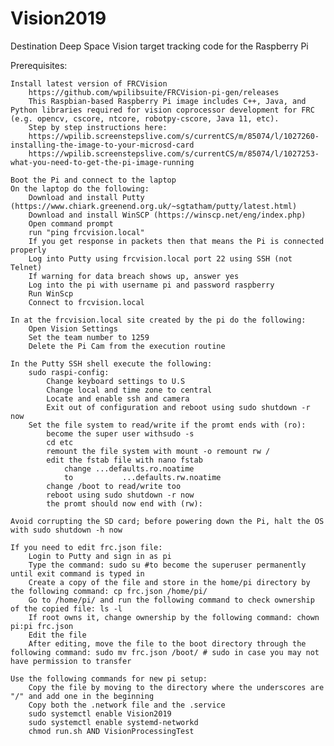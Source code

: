 # Vision2019
Destination Deep Space
Vision target tracking code for the Raspberry Pi

Prerequisites:

    Install latest version of FRCVision
		https://github.com/wpilibsuite/FRCVision-pi-gen/releases
		This Raspbian-based Raspberry Pi image includes C++, Java, and Python libraries required for vision coprocessor development for FRC (e.g. opencv, cscore, ntcore, robotpy-cscore, Java 11, etc).
		Step by step instructions here:
		https://wpilib.screenstepslive.com/s/currentCS/m/85074/l/1027260-installing-the-image-to-your-microsd-card
		https://wpilib.screenstepslive.com/s/currentCS/m/85074/l/1027253-what-you-need-to-get-the-pi-image-running

	Boot the Pi and connect to the laptop
	On the laptop do the following:
		Download and install Putty (https://www.chiark.greenend.org.uk/~sgtatham/putty/latest.html)
		Download and install WinSCP (https://winscp.net/eng/index.php)
		Open command prompt
		run "ping frcvision.local"
		If you get response in packets then that means the Pi is connected properly
		Log into Putty using frcvision.local port 22 using SSH (not Telnet)
		If warning for data breach shows up, answer yes
		Log into the pi with username pi and password raspberry 
		Run WinScp
		Connect to frcvision.local
		
	In at the frcvision.local site created by the pi do the following:
		Open Vision Settings
		Set the team number to 1259
		Delete the Pi Cam from the execution routine
		
	In the Putty SSH shell execute the following:
		sudo raspi-config:
			Change keyboard settings to U.S
			Change local and time zone to central
			Locate and enable ssh and camera
			Exit out of configuration and reboot using sudo shutdown -r now
		Set the file system to read/write if the promt ends with (ro):
			become the super user withsudo -s
			cd etc
			remount the file system with mount -o remount rw /
			edit the fstab file with nano fstab
				change ...defaults.ro.noatime
				to           ...defaults.rw.noatime
			change /boot to read/write too
			reboot using sudo shutdown -r now
			the promt should now end with (rw):
			
	Avoid corrupting the SD card; before powering down the Pi, halt the OS with sudo shutdown -h now
	
	If you need to edit frc.json file:
		Login to Putty and sign in as pi
		Type the command: sudo su #to become the superuser permanently until exit command is typed in 
		Create a copy of the file and store in the home/pi directory by the following command: cp frc.json /home/pi/
		Go to /home/pi/ and run the following command to check ownership of the copied file: ls -l
		If root owns it, change ownership by the following command: chown pi:pi frc.json
		Edit the file
		After editing, move the file to the boot directory through the following command: sudo mv frc.json /boot/ # sudo in case you may not have permission to transfer
		
	Use the following commands for new pi setup:
		Copy the file by moving to the directory where the underscores are "/" and add one in the beginning
		Copy both the .network file and the .service
		sudo systemctl enable Vision2019
		sudo systemctl enable systemd-networkd
		chmod run.sh AND VisionProcessingTest
		


